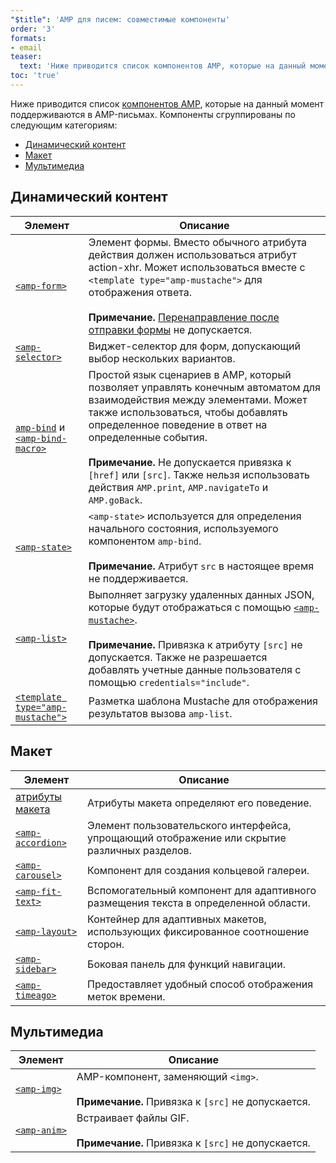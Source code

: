 ```yaml
---
"$title": 'AMP для писем: совместимые компоненты'
order: '3'
formats:
- email
teaser:
  text: 'Ниже приводится список компонентов AMP, которые на данный момент поддерживаются в AMP-письмах. Компоненты сгруппированы по следующим категориям:'
toc: 'true'
---
```


<!--
This file is imported from https://github.com/ampproject/amphtml/blob/master/spec/email/amp-email-components.md.
Please do not change this file.
If you have found a bug or an issue please
have a look and request a pull request there.
-->

<!---
Copyright 2018 The AMP HTML Authors. All Rights Reserved.

Licensed under the Apache License, Version 2.0 (the "License");
you may not use this file except in compliance with the License.
You may obtain a copy of the License at

      http://www.apache.org/licenses/LICENSE-2.0

Unless required by applicable law or agreed to in writing, software
distributed under the License is distributed on an "AS-IS" BASIS,
WITHOUT WARRANTIES OR CONDITIONS OF ANY KIND, either express or implied.
See the License for the specific language governing permissions and
limitations under the License.
-->

Ниже приводится список [компонентов AMP](https://amp.dev/documentation/components/?format=email), которые на данный момент поддерживаются в AMP-письмах. Компоненты сгруппированы по следующим категориям:

- [Динамический контент](#dynamic-content)
- [Макет](#layout)
- [Мультимедиа](#media)

## Динамический контент <a name="dynamic-content"></a>

Элемент | Описание
--- | ---
[`<amp-form>`](https://amp.dev/documentation/components/amp-form) | Элемент формы. Вместо обычного атрибута действия должен использоваться атрибут action-xhr. Может использоваться вместе с `<template type="amp-mustache">` для отображения ответа. <br><br>**Примечание.** [Перенаправление после отправки формы](https://amp.dev/documentation/components/amp-form/#redirecting-after-a-submission) не допускается.
[`<amp-selector>`](https://amp.dev/documentation/components/amp-selector) | Виджет-селектор для форм, допускающий выбор нескольких вариантов.
[`amp-bind`](https://amp.dev/documentation/components/amp-bind) и [`<amp-bind-macro>`](https://amp.dev/documentation/components/amp-bind#defining-macros-with-amp-bind-macro) | Простой язык сценариев в AMP, который позволяет управлять конечным автоматом для взаимодействия между элементами. Может также использоваться, чтобы добавлять определенное поведение в ответ на определенные события.<br><br>**Примечание.** Не допускается привязка к `[href]` или `[src]`. Также нельзя использовать действия `AMP.print`, `AMP.navigateTo` и `AMP.goBack`.
[`<amp-state>`](https://amp.dev/documentation/components/amp-bind#%3Camp-state%3E-specification) | `<amp-state>` используется для определения начального состояния, используемого компонентом `amp-bind`. <br><br>**Примечание.** Атрибут `src` в настоящее время не поддерживается.
[`<amp-list>`](https://amp.dev/documentation/components/amp-list) | Выполняет загрузку удаленных данных JSON, которые будут отображаться с помощью [`<amp-mustache>`](https://amp.dev/documentation/components/amp-mustache).<br><br>**Примечание.** Привязка к атрибуту `[src]` не допускается. Также не разрешается добавлять учетные данные пользователя с помощью `credentials="include"`.
[`<template type="amp-mustache">`](https://amp.dev/documentation/components/amp-mustache) | Разметка шаблона Mustache для отображения результатов вызова `amp-list`.

## Макет <a name="layout"></a>

Элемент | Описание
--- | ---
[атрибуты макета](https://amp.dev/documentation/guides-and-tutorials/learn/amp-html-layout/#layout-attributes) | Атрибуты макета определяют его поведение.
[`<amp-accordion>`](https://amp.dev/documentation/components/amp-accordion) | Элемент пользовательского интерфейса, упрощающий отображение или скрытие различных разделов.
[`<amp-carousel>`](https://amp.dev/documentation/components/amp-carousel) | Компонент для создания кольцевой галереи.
[`<amp-fit-text>`](https://amp.dev/documentation/components/amp-fit-text) | Вспомогательный компонент для адаптивного размещения текста в определенной области.
[`<amp-layout>`](https://amp.dev/documentation/components/amp-layout) | Контейнер для адаптивных макетов,  использующих фиксированное соотношение сторон.
[`<amp-sidebar>`](https://amp.dev/documentation/components/amp-sidebar) | Боковая панель для функций навигации.
[`<amp-timeago>`](https://amp.dev/documentation/components/amp-timeago) | Предоставляет удобный способ отображения меток времени.

## Мультимедиа <a name="media"></a>

Элемент | Описание
--- | ---
[`<amp-img>`](https://amp.dev/documentation/components/amp-img) | AMP-компонент, заменяющий `<img>`. <br><br>**Примечание.** Привязка к `[src]` не допускается.
[`<amp-anim>`](https://amp.dev/documentation/components/amp-anim) | Встраивает файлы GIF. <br><br>**Примечание.** Привязка к `[src]` не допускается.
